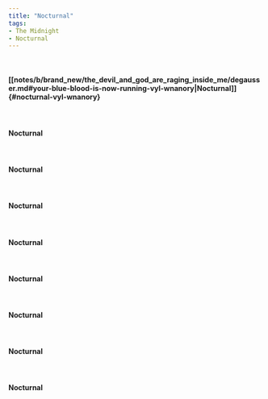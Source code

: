 ```yaml
---
title: "Nocturnal"
tags:
- The Midnight
- Nocturnal
---
```

&nbsp;
#### [[notes/b/brand_new/the_devil_and_god_are_raging_inside_me/degausser.md#your-blue-blood-is-now-running-vyl-wnanory|Nocturnal]] {#nocturnal-vyl-wnanory}
&nbsp;
#### Nocturnal
&nbsp;
#### Nocturnal
&nbsp;
#### Nocturnal
&nbsp;
#### Nocturnal
&nbsp;
#### Nocturnal
&nbsp;
#### Nocturnal
&nbsp;
#### Nocturnal
&nbsp;
#### Nocturnal
